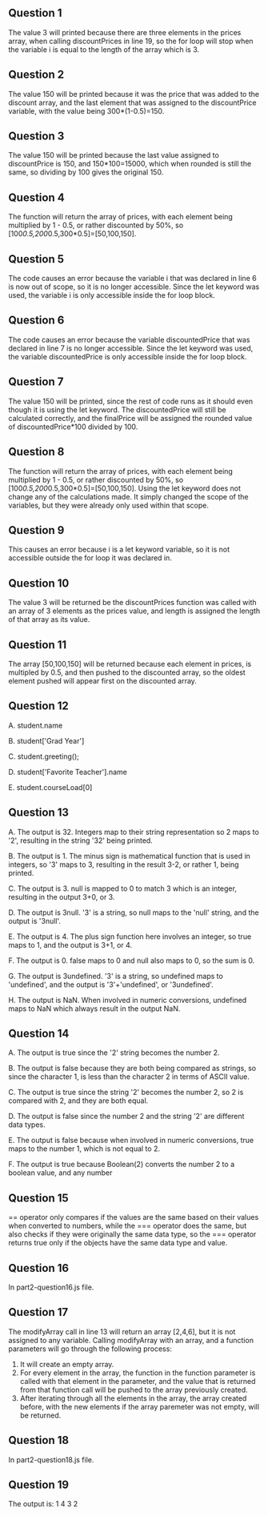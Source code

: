## Question 1
The value 3 will printed because there are three elements in the prices array, when calling discountPrices in line 19, so the for loop will stop when the variable i is equal to the length of the array which is 3.

## Question 2
The value 150 will be printed because it was the price that was added to the discount array, and the last element that was assigned to the discountPrice variable, with the value being 300*(1-0.5)=150.

## Question 3
The value 150 will be printed because the last value assigned to discountPrice is 150, and 150*100=15000, which when rounded is still the same, so dividing by 100 gives the original 150.

## Question 4
The function will return the array of prices, with each element being multiplied by 1 - 0.5, or rather discounted by 50%, so [100*0.5,200*0.5,300*0.5]=[50,100,150].

## Question 5
The code causes an error because the variable i that was declared in line 6 is now out of scope, so it is no longer accessible. Since the let keyword was used, the variable i is only accessible inside the for loop block.

## Question 6
The code causes an error because the variable discountedPrice that was declared in line 7 is no longer accessible. Since the let keyword was used, the variable discountedPrice is only accessible inside the for loop block.

## Question 7
The value 150 will be printed, since the rest of code runs as it should even though it is using the let keyword. The discountedPrice will still be calculated correctly, and the finalPrice will be assigned the rounded value of discountedPrice*100 divided by 100.

## Question 8
The function will return the array of prices, with each element being multiplied by 1 - 0.5, or rather discounted by 50%, so [100*0.5,200*0.5,300*0.5]=[50,100,150]. Using the let keyword does not change any of the calculations made. It simply changed the scope of the variables, but they were already only used within that scope.

## Question 9
This causes an error because i is a let keyword variable, so it is not accessible outside the for loop it was declared in.

## Question 10
The value 3 will be returned be the discountPrices function was called with an array of 3 elements as the prices value, and length is assigned the length of that array as its value.

## Question 11
The array [50,100,150] will be returned because each element in prices, is multipled by 0.5, and then pushed to the discounted array, so the oldest element pushed will appear first on the discounted array.

## Question 12
A. student.name

B. student['Grad Year']

C. student.greeting();

D. student['Favorite Teacher'].name

E. student.courseLoad[0]

## Question 13
A. The output is 32. Integers map to their string representation so 2 maps to '2', resulting in the string '32' being printed.

B. The output is 1. The minus sign is mathematical function that is used in integers, so '3' maps to 3, resulting in the result 3-2, or rather 1, being printed.

C. The output is 3. null is mapped to 0 to match 3 which is an integer, resulting in the output 3+0, or 3.

D. The output is 3null. '3' is a string, so null maps to the 'null' string, and the output is '3null'.

E. The output is 4. The plus sign function here involves an integer, so true maps to 1, and the output is 3+1, or 4.

F. The output is 0. false maps to 0 and null also maps to 0, so the sum is 0.

G. The output is 3undefined. '3' is a string, so undefined maps to 'undefined', and the output is '3'+'undefined', or '3undefined'.

H. The output is NaN. When involved in numeric conversions, undefined maps to NaN which always result in the output NaN.

## Question 14
A. The output is true since the '2' string becomes the number 2.

B. The output is false because they are both being compared as strings, so since the character 1, is less than the character 2 in terms of ASCII value.

C. The output is true since the string '2' becomes the number 2, so 2 is compared with 2, and they are both equal.

D. The output is false since the number 2 and the string '2' are different data types.

E. The output is false because when involved in numeric conversions, true maps to the number 1, which is not equal to 2.

F. The output is true because Boolean(2) converts the number 2 to a boolean value, and any number 

## Question 15
== operator only compares if the values are the same based on their values when converted to numbers, while the === operator does the same, but also checks if they were originally the same data type, so the === operator returns true only if the objects have the same data type and value.

## Question 16
In part2-question16.js file.

## Question 17
The modifyArray call in line 13 will return an array [2,4,6], but it is not assigned to any variable. Calling modifyArray with an array, and a function parameters will go through the following process:
1. It will create an empty array.
2. For every element in the array, the function in the function parameter is called with that element in the parameter, and the value that is returned from that function call will be pushed to the array previously created.
3. After iterating through all the elements in the array, the array created before, with the new elements if the array paremeter was not empty, will be returned.

## Question 18
In part2-question18.js file.

## Question 19
The output is:
1
4
3
2